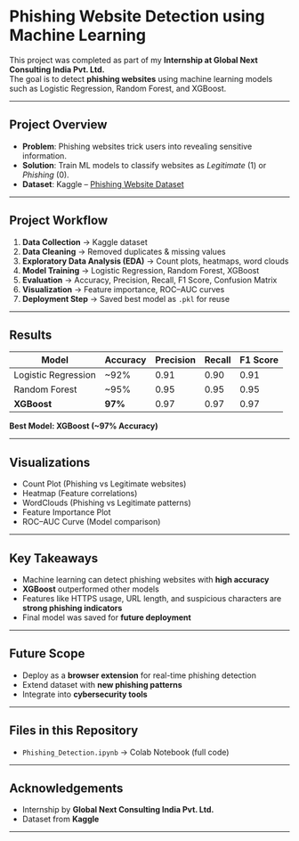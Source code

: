 #  Phishing Website Detection using Machine Learning  

This project was completed as part of my **Internship at Global Next Consulting India Pvt. Ltd.**  
The goal is to detect **phishing websites** using machine learning models such as Logistic Regression, Random Forest, and XGBoost.  

---

##  Project Overview
- **Problem**: Phishing websites trick users into revealing sensitive information.  
- **Solution**: Train ML models to classify websites as *Legitimate* (1) or *Phishing* (0).  
- **Dataset**: Kaggle – [Phishing Website Dataset](https://www.kaggle.com/datasets/akashkr/phishing-website-dataset)  

---

##  Project Workflow
1. **Data Collection** → Kaggle dataset  
2. **Data Cleaning** → Removed duplicates & missing values  
3. **Exploratory Data Analysis (EDA)** → Count plots, heatmaps, word clouds  
4. **Model Training** → Logistic Regression, Random Forest, XGBoost  
5. **Evaluation** → Accuracy, Precision, Recall, F1 Score, Confusion Matrix  
6. **Visualization** → Feature importance, ROC–AUC curves  
7. **Deployment Step** → Saved best model as `.pkl` for reuse  

---

##  Results
| Model               | Accuracy | Precision | Recall | F1 Score |
|----------------------|----------|-----------|--------|----------|
| Logistic Regression | ~92%     | 0.91      | 0.90   | 0.91     |
| Random Forest       | ~95%     | 0.95      | 0.95   | 0.95     |
| **XGBoost**         | **97%** | 0.97      | 0.97   | 0.97     |

 **Best Model: XGBoost (~97% Accuracy)**  

---

##  Visualizations
-  Count Plot (Phishing vs Legitimate websites)  
-  Heatmap (Feature correlations)  
-  WordClouds (Phishing vs Legitimate patterns)  
-  Feature Importance Plot  
-  ROC–AUC Curve (Model comparison)  

---

##  Key Takeaways
- Machine learning can detect phishing websites with **high accuracy**  
- **XGBoost** outperformed other models  
- Features like HTTPS usage, URL length, and suspicious characters are **strong phishing indicators**  
- Final model was saved for **future deployment**  

---

##  Future Scope
- Deploy as a **browser extension** for real-time phishing detection  
- Extend dataset with **new phishing patterns**  
- Integrate into **cybersecurity tools**  

---

##  Files in this Repository
-  `Phishing_Detection.ipynb` → Colab Notebook (full code)  

---

##  Acknowledgements
- Internship by **Global Next Consulting India Pvt. Ltd.**  
- Dataset from **Kaggle**  

---


